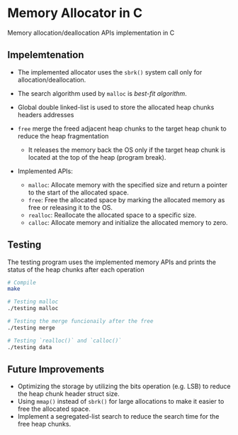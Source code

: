 # Memory Allocator in C


Memory allocation/deallocation APIs implementation in C



## Impelemtenation

- The implemented allocator uses the `sbrk()` system call only for allocation/deallocation. 
- The search algorithm used by `malloc` is *best-fit algorithm*.
- Global double linked-list is used to store the allocated heap chunks headers addresses
- `free` merge the freed adjacent heap chunks to the target heap chunk to reduce the heap fragmentation
  - It releases the memory back the OS only if the target heap chunk is located at the top of the heap (program break).


- Implemented  APIs:
  - `malloc`: Allocate memory with the specified size and return a pointer to the start of the allocated space.
  - `free`: Free the allocated space by marking the allocated memory as free or releasing it to the OS.
  - `realloc`: Reallocate the allocated space to a specific size.
  - `calloc`: Allocate memory and initialize the allocated memory to zero.



## Testing

The testing program uses the implemented memory APIs and prints the status of the heap chunks after each operation 


```bash
# Compile
make 

# Testing malloc
./testing malloc

# Testing the merge funcionaily after the free
./testing merge

# Testing `realloc()` and `calloc()`
./testing data
```



## Future Improvements 

- Optimizing the storage by utilizing the bits operation (e.g. LSB) to reduce the heap chunk header struct size.
- Using `mmap()` instead of `sbrk()` for large allocations to make it easier to free the allocated space.
- Implement a segregated-list search to reduce the search time for the free heap chunks.